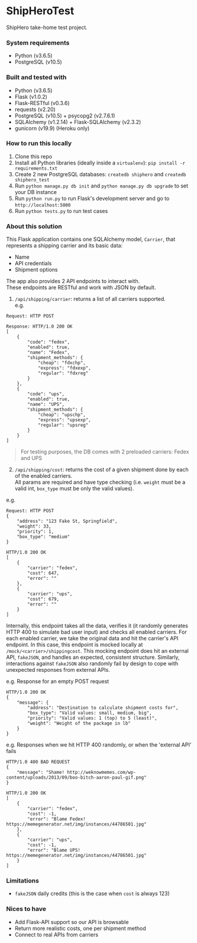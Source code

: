# ShipHeroTest
ShipHero take-home test project.

### System requirements
- Python (v3.6.5)
- PostgreSQL (v10.5)

### Built and tested with
- Python (v3.6.5)
- Flask (v1.0.2)
- Flask-RESTful (v0.3.6)
- requests (v2.20)
- PostgreSQL (v10.5) + psycopg2 (v2.7.6.1)
- SQLAlchemy (v1.2.14) + Flask-SQLAlchemy (v2.3.2)
- gunicorn (v19.9) (Heroku only)

### How to run this locally
1. Clone this repo
2. Install all Python libraries (ideally inside a `virtualenv`): `pip install -r requirements.txt` 
3. Create 2 new PostgreSQL databases: `createdb shiphero` and `createdb shiphero_test`
4. Run `python manage.py db init` and `python manage.py db upgrade` to set your DB instance
5. Run `python run.py` to run Flask's development server and go to `http://localhost:5000`
6. Run `python tests.py` to run test cases

### About this solution

This Flask application contains one SQLAlchemy model, `Carrier`, that represents a shipping carrier and its basic data:  
- Name
- API credentials
- Shipment options

The app also provides 2 API endpoints to interact with.  
These endpoints are RESTful and work with JSON by default.

1. `/api/shipping/carrier`: returns a list of all carriers supported.  
e.g.
```
Request: HTTP POST

Response: HTTP/1.0 200 OK
[
    {
        "code": "fedex",
        "enabled": true,
        "name": "Fedex",
        "shipment_methods": {
            "cheap": "fdxchp",
            "express": "fdxexp",
            "regular": "fdxreg"
        }
    },
    {
        "code": "ups",
        "enabled": true,
        "name": "UPS",
        "shipment_methods": {
            "cheap": "upschp",
            "express": "upsexp",
            "regular": "upsreg"
        }
    }
]
```
> For testing purposes, the DB comes with 2 preloaded carriers: Fedex and UPS

2. `/api/shipping/cost`: returns the cost of a given shipment done by each of the enabled carriers.  
All params are required and have type checking (i.e. `weight` must be a valid int, `box_type` must be only the valid values).

e.g.  
```
Request: HTTP POST
{
    "address": "123 Fake St, Springfield",
    "weight": 33,
    "priority": 1,
    "box_type": "medium"
}

HTTP/1.0 200 OK
[
    {
        "carrier": "fedex",
        "cost": 647,
        "error": ""
    },
    {
        "carrier": "ups",
        "cost": 679,
        "error": ""
    }
]
```

Internally, this endpoint takes all the data, verifies it (it randomly generates HTTP 400 to simulate bad user input) and checks all enabled carriers. For each enabled carrier, we take the original data and hit the carrier's API endpoint. In this case, this endpoint is mocked locally at `/mock/<carrier>/shippingcost`. This mocking endpoint does hit an external API, `fakeJSON`, and handles an expected, consistent structure. Similarly, interactions against `fakeJSON` also randomly fail by design to cope with unexpected responses from external APIs.

e.g. Response for an empty POST request
```
HTTP/1.0 200 OK
{
    "message": {
        "address": "Destination to calculate shipment costs for",
        "box_type": "Valid values: small, medium, big",
        "priority": "Valid values: 1 (top) to 5 (least)",
        "weight": "Weight of the package in lb"
    }
}
```

e.g. Responses when we hit HTTP 400 randomly, or when the 'external API' fails
```
HTTP/1.0 400 BAD REQUEST
{
    "message": "Shame! http://weknowmemes.com/wp-content/uploads/2013/09/boo-bitch-aaron-paul-gif.png"
}

HTTP/1.0 200 OK
[
    {
        "carrier": "fedex",
        "cost": -1,
        "error": "Blame Fedex! https://memegenerator.net/img/instances/44786501.jpg"
    },
    {
        "carrier": "ups",
        "cost": -1,
        "error": "Blame UPS! https://memegenerator.net/img/instances/44786501.jpg"
    }
]
```

### Limitations
- `fakeJSON` daily credits (this is the case when `cost` is always 123)

### Nices to have
- Add Flask-API support so our API is browsable
- Return more realistic costs, one per shipment method
- Connect to real APIs from carriers
